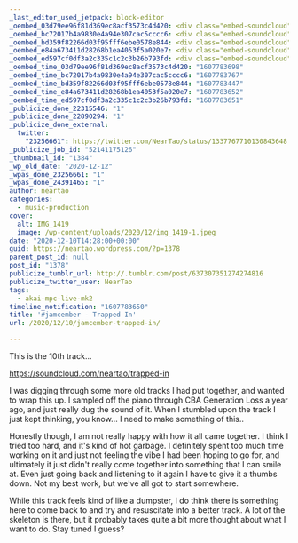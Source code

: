```yaml
---
_last_editor_used_jetpack: block-editor
_oembed_03d79ee96f81d369ec8acf3573c4d420: <div class="embed-soundcloud"><iframe title="Trapped In by NearTao" width="500" height="400" scrolling="no" frameborder="no" src="https://w.soundcloud.com/player/?visual=true&url=https%3A%2F%2Fapi.soundcloud.com%2Ftracks%2F945344782&show_artwork=true&maxwidth=500&maxheight=750&dnt=1"></iframe></div>
_oembed_bc72017b4a9830e4a94e307cac5cccc6: <div class="embed-soundcloud"><iframe title="Holiday Cheer by NearTao" width="500" height="400" scrolling="no" frameborder="no" src="https://w.soundcloud.com/player/?visual=true&url=https%3A%2F%2Fapi.soundcloud.com%2Ftracks%2F945909103&show_artwork=true&maxwidth=500&maxheight=750&dnt=1"></iframe></div>
_oembed_bd359f82266d03f95fff6ebe0578e844: <div class="embed-soundcloud"><iframe title="Trapped In by NearTao" width="750" height="400" scrolling="no" frameborder="no" src="https://w.soundcloud.com/player/?visual=true&url=https%3A%2F%2Fapi.soundcloud.com%2Ftracks%2F945344782&show_artwork=true&maxwidth=750&maxheight=1000&dnt=1"></iframe></div>
_oembed_e84a673411d28268b1ea4053f5a020e7: <div class="embed-soundcloud"><iframe title="Trapped In by NearTao" width="584" height="400" scrolling="no" frameborder="no" src="https://w.soundcloud.com/player/?visual=true&url=https%3A%2F%2Fapi.soundcloud.com%2Ftracks%2F945344782&show_artwork=true&maxwidth=584&maxheight=876&dnt=1"></iframe></div>
_oembed_ed597cf0df3a2c335c1c2c3b26b793fd: <div class="embed-soundcloud"><iframe title="Trapped In by NearTao" width="776" height="400" scrolling="no" frameborder="no" src="https://w.soundcloud.com/player/?visual=true&url=https%3A%2F%2Fapi.soundcloud.com%2Ftracks%2F945344782&show_artwork=true&maxwidth=776&maxheight=1000&dnt=1"></iframe></div>
_oembed_time_03d79ee96f81d369ec8acf3573c4d420: "1607783698"
_oembed_time_bc72017b4a9830e4a94e307cac5cccc6: "1607783767"
_oembed_time_bd359f82266d03f95fff6ebe0578e844: "1607783447"
_oembed_time_e84a673411d28268b1ea4053f5a020e7: "1607783652"
_oembed_time_ed597cf0df3a2c335c1c2c3b26b793fd: "1607783651"
_publicize_done_22315546: "1"
_publicize_done_22890294: "1"
_publicize_done_external:
  twitter:
    "23256661": https://twitter.com/NearTao/status/1337767710130843648
_publicize_job_id: "52141175126"
_thumbnail_id: "1384"
_wp_old_date: "2020-12-12"
_wpas_done_23256661: "1"
_wpas_done_24391465: "1"
author: neartao
categories:
  - music-production
cover:
  alt: IMG_1419
  image: /wp-content/uploads/2020/12/img_1419-1.jpeg
date: "2020-12-10T14:28:00+00:00"
guid: https://neartao.wordpress.com/?p=1378
parent_post_id: null
post_id: "1378"
publicize_tumblr_url: http://.tumblr.com/post/637307351274274816
publicize_twitter_user: NearTao
tags:
  - akai-mpc-live-mk2
timeline_notification: "1607783650"
title: '#jamcember - Trapped In'
url: /2020/12/10/jamcember-trapped-in/

---
```

This is the 10th track...

https://soundcloud.com/neartao/trapped-in

I was digging through some more old tracks I had put together, and wanted to wrap this up. I sampled off the piano through CBA Generation Loss a year ago, and just really dug the sound of it. When I stumbled upon the track I just kept thinking, you know... I need to make something of this..

Honestly though, I am not really happy with how it all came together. I think I tried too hard, and it's kind of hot garbage. I definitely spent too much time working on it and just not feeling the vibe I had been hoping to go for, and ultimately it just didn't really come together into something that I can smile at. Even just going back and listening to it again I have to give it a thumbs down. Not my best work, but we've all got to start somewhere.

While this track feels kind of like a dumpster, I do think there is something here to come back to and try and resuscitate into a better track. A lot of the skeleton is there, but it probably takes quite a bit more thought about what I want to do. Stay tuned I guess?
